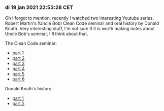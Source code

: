 ### di 19 jan 2021 22:53:28 CET

Oh I forgot to mention, recently I watched two interesting Youtube series. Robert Martin's (Uncle Bob) Clean Code seminar and oral history by Donald Knuth. Very interesting stuff, I'm not sure if it is worth making notes about Uncle Bob's seminar, I'll think about that.

The Clean Code seminar:

* [part 1](https://www.youtube.com/watch?v=7EmboKQH8lM)
* [part 2](https://www.youtube.com/watch?v=2a_ytyt9sf8)
* [part 3](https://www.youtube.com/watch?v=Qjywrq2gM8o)
* [part 4](https://www.youtube.com/watch?v=58jGpV2Cg50)
* [part 5](https://www.youtube.com/watch?v=sn0aFEMVTpA)
* [part 6](https://www.youtube.com/watch?v=l-gF0vDhJVI)

Donald Knuth's history:

* [part 1](https://www.youtube.com/watch?v=Wp7GAKLSGnI)
* [part 2](https://www.youtube.com/watch?v=gqPPll3uDa0)

